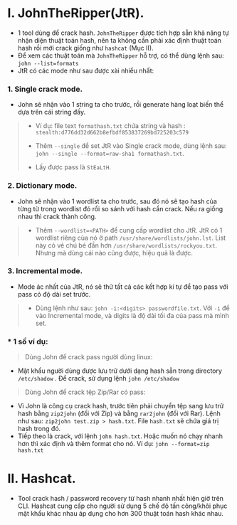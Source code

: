 # I. JohnTheRipper(JtR).
* 1 tool dùng để crack hash. `JohnTheRipper` được tích hợp sẵn khả năng tự nhận diện thuật toán hash, nên ta không cần phải xác định thuật toán hash rồi mới crack giống như `hashcat` (Mục II).
* Để xem các thuật toán mà `JohnTheRipper` hỗ trợ, có thể dùng lệnh sau:  `john --list=formats`
* JtR có các mode như sau được xài nhiều nhất:  
### 1. Single crack mode. 
+ John sẽ nhận vào 1 string ta cho trước, rồi generate hàng loạt biến thể dựa trên cái string đấy.
> + Ví dụ: file text `formathash.txt` chứa string và hash : `stealth:d776dd32d662b8efbdf853837269bd725203c579`
> 
> + Thêm  `--single` để set JtR vào Single crack mode, dùng lệnh sau: `john --single --format=raw-sha1 formathash.txt`.
> 
> + Lấy được pass là `StEaLtH`.
### 2. Dictionary mode.
+ John sẽ nhận vào 1 wordlist ta cho trước, sau đó nó sẽ tạo hash của từng từ trong wordlist đó rồi so sánh với hash cần crack. Nếu ra giống nhau thì crack thành công.
> + Thêm `--wordlist=<PATH>` để cung cấp wordlist cho JtR. JtR có 1 wordlist riêng của nó ở path `/usr/share/wordlists/john.lst`. List này có vẻ chú bé đần hơn `/usr/share/wordlists/rockyou.txt`. Nhưng mà dùng cái nào cũng được, hiệu quả là được.

### 3. Incremental mode.
+ Mode ác nhất của JtR, nó sẽ thử tất cả các kết hợp kí tự để tạo pass với pass có độ dài set trước.
> + Dùng lệnh như sau: `john -i:<digits> passwordfile.txt`. Với `-i` để vào Incremental mode, và digits là độ dài tối đa của pass mà mình set.

### * 1 số ví dụ:

> Dùng John để crack pass người dùng linux:
+ Mật khẩu người dùng được lưu trữ dưới dạng hash sẵn trong directory `/etc/shadow` . Để crack, sử dụng lệnh `john /etc/shadow`

> Dùng John để crack tệp Zip/Rar có pass:
+ Vì John là công cụ crack hash, trước tiên phải chuyển tệp sang lưu trữ hash bằng `zip2john` (đối với Zip) và bằng `rar2john` (đối với Rar). Lệnh như sau: `zip2john test.zip > hash.txt`. File `hash.txt` sẽ chứa giá trị hash trong đó.
+ Tiếp theo là crack, với lệnh `john hash.txt`. Hoặc muốn nó chạy nhanh hơn thì xác định và thêm format cho nó. Ví dụ: `john --format=zip hash.txt`


# II. Hashcat.
* Tool crack hash / password recovery từ hash nhanh nhất hiện giờ trên CLI. Hashcat cung cấp cho người sử dụng 5 chế độ tấn công/khôi phục mật khẩu khác nhau áp dụng cho hơn 300 thuật toán hash khác nhau.
